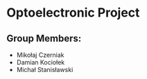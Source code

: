 # Optoelectronic Project

## Group Members:

* Mikołaj Czerniak
* Damian Kociołek
* Michał Stanisławski

